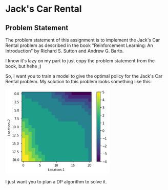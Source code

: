 # Jack's Car Rental

## Problem Statement

The problem statement of this assignment is to implement the Jack's Car Rental problem as described in the book "Reinforcement Learning: An Introduction" by Richard S. Sutton and Andrew G. Barto.

I know it's lazy on my part to just copy the problem statement from the book, but hehe ;)

So, I want you to train a model to give the optimal policy for the Jack's Car Rental problem. My solution to this problem looks something like this:

![My answer ig?](image.png)

I just want you to plan a DP algorithm to solve it.